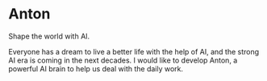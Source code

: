 # Anton
Shape the world with AI.

Everyone has a dream to live a better life with the help of AI, and the strong AI era is coming in the next decades. I would like to develop Anton, a powerful AI brain to help us deal with the daily work.
